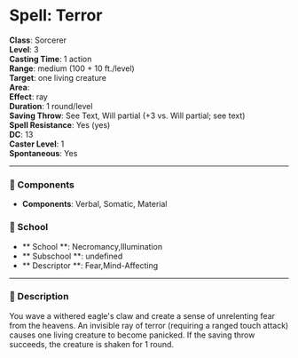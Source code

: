 
# Spell: Terror
**Class**: Sorcerer  
**Level**: 3  
**Casting Time**: 1 action  
**Range**: medium (100 + 10 ft./level)  
**Target**: one living creature  
**Area**:   
**Effect**: ray  
**Duration**: 1 round/level  
**Saving Throw**: See Text, Will partial (+3 vs. Will partial; see text)  
**Spell Resistance**: Yes (yes)  
**DC**: 13  
**Caster Level**: 1  
**Spontaneous**: Yes

---

### 🔮 Components
- **Components**: Verbal, Somatic, Material

### 🏫 School
- ** School **: Necromancy,Illumination
- ** Subschool **: undefined
- ** Descriptor **: Fear,Mind-Affecting
---

### 📜 Description
You wave a withered eagle's claw and create a sense of unrelenting fear from the heavens. An invisible ray of terror (requiring a ranged touch attack) causes one living creature to become panicked. If the saving throw succeeds, the creature is shaken for 1 round.
